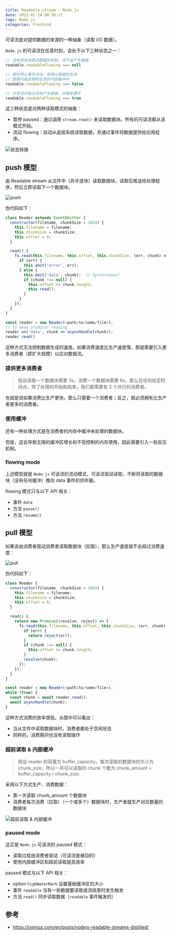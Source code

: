 ```yaml
---
title: Readable stream - Node.js
date: 2021-01-14 08:38:17
tags: Node.js
categories: Frontend
---
```


可读流是对提供数据的来源的一种抽象（读取 I/O 数据）。

`Node.js` 的可读流在任意时刻，会处于以下三种状态之一：

```js
// 没有提供消费流数据的机制，流不会产生数据
readable.readableFlowing === null

// 暂时停止事件流动，但停止数据的生成
// 数据可能会堆积在流的内部缓冲中
readable.readableFlowing === false

// 可读流开始主动地产生数据，并触发事件
readable.readableFlowing === true
```

这三种状态是对两种读取模式的抽象：

- 暂停 paused：通过调用 `stream.read()` 来读取数据块。所有的可读流都从该模式开始。
- 流动 flowing：自动从底层系统读取数据，并通过事件将数据提供给应用程序。

![状态转换](t012ee0c47d2e705cf5.png)

## push 模型

由 Readable stream 从文件中（异步逐块）读取数据块，读取后推送给处理程序，然后立即读取下一个数据块。

![push](t01a0fc7c067c237aeb.png)

伪代码如下：

```js
class Reader extends EventEmitter {
  constructor(filename, chunkSize = 1024) {
    this.filename = filename;
    this.chunkSize = chunkSize;
    this.offset = 0;
  }

  read() {
    fs.read(this.filename, this.offset, this.chunkSize, (err, chunk) => {
      if (err) {
        this.emit('error', err);
      } else {
        this.emit('data', chunk);  // Synchronous!
        if (chunk !== null) {
          this.offset += chunk.length;
          this.read();
        }
      }
    });
  }
}

const reader = new Reader(<path/to/some/file>);
// to keep producer reading
reader.on('data', chunk => asyncHandle(chunk));
reader.read()
```

这种方式无法控制数据生成的速度。如果消费速度比生产速度慢，那就需要引入更多消费者（即扩大规模）以应对数据流。

### 提供更多消费者

> 假设读取一个数据块需要 3s，消费一个数据块需要 6s，那么在任何给定时间点，除了处理的开始和结束，我们都需要有 2 个并行的消费者。

也就是说如果消费比生产更快，那么只需要一个消费者；反之，就必须拥有比生产者更多的消费者。

### 使用缓冲

还有一种处理方式是在消费者的内存中缓冲未处理的数据块。

但是，这会导致无限的缓冲区增长和不受控制的内存使用，因此需要引入一些反压机制。

### flowing mode

上述模型就是 `Node.js` 可读流的流动模式，可读流驱动读取，不断将读取的数据块（没有任何缓冲）推向 data 事件的侦听器。

flowing 模式只与以下 API 相关：

- 事件 `data`
- 方法 `pause()`
- 方法 `resume()`

## pull 模型

如果该由消费者驱动消费者读取数据块（拉取），那么生产速度就不会超过消费速度：

![pull](pull_model_abstract_10.png)

伪代码如下：

```js
class Reader {
  constructor(filename, chunkSize = 1024) {
    this.filename = filename;
    this.chunkSize = chunkSize;
    this.offset = 0;
  }

  read() {
    return new Promise((resolve, reject) => {
      fs.read(this.filename, this.offset, this.chunkSize, (err, chunk) => {
        if (err) {
          return reject(err);
        }
        if (chunk !== null) {
          this.offset += chunk.length;
        }
        resolve(chunk);
      });
    });
  }
}

const reader = new Reader(<path/to/some/file>);
while (true) {
  const chunk = await reader.read();
  await asyncHandle(chunk);
}
```

这种方式消费的效率很低。从图中可以看出：

- 当从文件中读取数据块时，消费者都处于空闲状态
- 同样的，消费期间也没有读取操作

### 超前读取 & 内部缓冲

> 假设 reader 的容量为 buffer_capacity，每次读取的数据块的大小为 chunk_size，所以一共可以读取的 chunk 个数为 chunk_amount = buffer_capacity / chunk_size.

采用以下方式生产、消费数据：

- 第一次读取 chunk_amount 个数据块
- 消费者每次消费（拉取）（一个或多个）数据块时，生产者就生产对应数量的数据块

![超前读取 & 内部缓冲](t019275752eb91170b6.png)

### paused mode

这正是 `Node.js` 可读流的 paused 模式：

- 读取过程由消费者驱动（可读流是被动的）
- 使用内部缓冲区和超前读取提高效率

paused 模式与以下 API 相关：

- option `highWaterMark` 设置基础缓冲区的大小
- 事件 `readable` 当有一些数据要读取或流结束时发生触发
- 方法 `read()` 同步读取数据（`readable` 事件触发的）

## 参考

- https://iximiuz.com/en/posts/nodejs-readable-streams-distilled/

